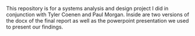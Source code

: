 This repository is for a systems analysis and design project I did in conjunction with Tyler Coenen and Paul Morgan. Inside are two versions of the docx of the final report as well as the powerpoint presentation we used to present our findings.

